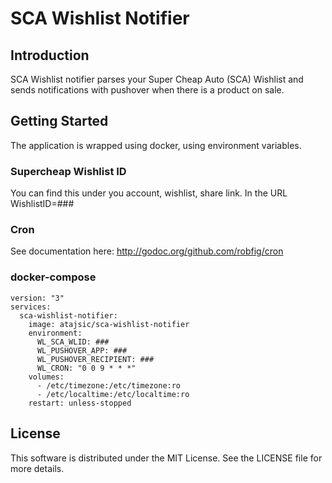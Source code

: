 # SCA Wishlist Notifier

## Introduction

SCA Wishlist notifier parses your Super Cheap Auto (SCA) Wishlist and sends notifications with pushover when there is a product on sale.

## Getting Started

The application is wrapped using docker, using environment variables.

### Supercheap Wishlist ID

You can find this under you account, wishlist, share link. In the URL WishlistID=###

### Cron

See documentation here: http://godoc.org/github.com/robfig/cron

### docker-compose

```
version: "3"
services:
  sca-wishlist-notifier:
    image: atajsic/sca-wishlist-notifier
    environment:
      WL_SCA_WLID: ###
      WL_PUSHOVER_APP: ###
      WL_PUSHOVER_RECIPIENT: ###
      WL_CRON: "0 0 9 * * *"
    volumes:
      - /etc/timezone:/etc/timezone:ro
      - /etc/localtime:/etc/localtime:ro
    restart: unless-stopped
```

## License

This software is distributed under the MIT License.  See the LICENSE file for more details.